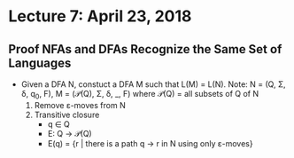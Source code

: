 # Lecture 7: April 23, 2018
## Proof NFAs and DFAs Recognize the Same Set of Languages
* Given a DFA N, constuct a DFA M such that L(M) = L(N). Note: N = (Q, Σ, δ, q<sub>0</sub>, F), M = (𝒫(Q), Σ, δ, _, F) where 𝒫(Q) = all subsets of Q of N
  1. Remove ε-moves from N
  2. Transitive closure
     *  q ∈ Q
     * E: Q → 𝒫(Q)
     * E(q) = {r | there is a path q → r in N using only ε-moves}
  
